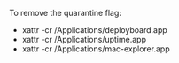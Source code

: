 To remove the quarantine flag:

- xattr -cr /Applications/deployboard.app
- xattr -cr /Applications/uptime.app
- xattr -cr /Applications/mac-explorer.app
